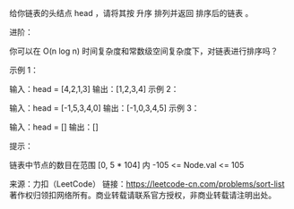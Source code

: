给你链表的头结点 head ，请将其按 升序 排列并返回 排序后的链表 。

进阶：

你可以在 O(n log n) 时间复杂度和常数级空间复杂度下，对链表进行排序吗？


示例 1：


输入：head = [4,2,1,3]
输出：[1,2,3,4]
示例 2：


输入：head = [-1,5,3,4,0]
输出：[-1,0,3,4,5]
示例 3：

输入：head = []
输出：[]


提示：

链表中节点的数目在范围 [0, 5 * 104] 内
-105 <= Node.val <= 105

来源：力扣（LeetCode）
链接：https://leetcode-cn.com/problems/sort-list
著作权归领扣网络所有。商业转载请联系官方授权，非商业转载请注明出处。